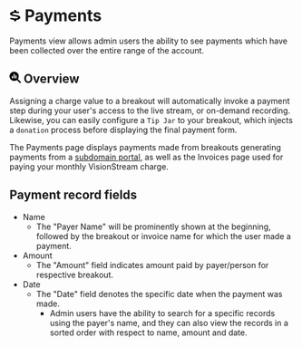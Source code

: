# <img src="https://raw.githubusercontent.com/vishaldhole173/pro-stream-documentation/main/fontawesome/svgs/solid/dollar-sign.svg" width="20" height="20"> Payments

Payments view allows admin users the ability to see payments which have been collected over the entire range of the account.

## <img src="https://raw.githubusercontent.com/vishaldhole173/pro-stream-documentation/main/fontawesome/svgs/solid/magnifying-glass-chart.svg" width="20" height="20"> Overview

Assigning a charge value to a breakout will automatically invoke a payment step during your user's access to the live stream, or on-demand recording. Likewise, you can easily configure a `Tip Jar` to your breakout, which injects a `donation` process before displaying the final payment form. 

The Payments page displays payments made from breakouts generating payments from a [subdomain portal](../Subdomains/events.md), as well as the Invoices page used for paying your monthly VisionStream charge.

## Payment record fields
* Name 
  - The "Payer Name" will be prominently shown at the beginning, followed by the breakout or invoice name for which the user made a payment.
* Amount
  - The "Amount" field indicates amount paid by payer/person for respective breakout.
* Date
  - The "Date" field denotes the specific date when the payment was made.
    - Admin users have the ability to search for a specific records using the payer's name, and they can also view the records in a sorted order with respect to name, amount and date.
